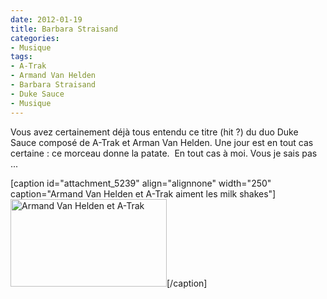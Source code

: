 ```yaml
---
date: 2012-01-19
title: Barbara Straisand
categories:
- Musique
tags:
- A-Trak
- Armand Van Helden
- Barbara Straisand
- Duke Sauce
- Musique
---
```

Vous avez certainement déjà tous entendu ce titre (hit ?) du duo Duke Sauce composé de A-Trak et Arman Van Helden.<!--more--> Une jour est en tout cas certaine : ce morceau donne la patate.  En tout cas à moi. Vous je sais pas ...

[caption id="attachment_5239" align="alignnone" width="250" caption="Armand Van Helden et A-Trak aiment les milk shakes"]<a href="https://dlgjp9x71cipk.cloudfront.net/2012/01/barbra460.jpg"><img class="size-medium wp-image-5239" title="Armand Van Helden et A-Trak" src="https://dlgjp9x71cipk.cloudfront.net/2012/01/barbra460-250x140.jpg" alt="Armand Van Helden et A-Trak" width="250" height="140" /></a>[/caption]

